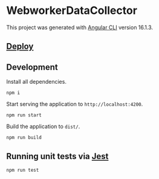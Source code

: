 # WebworkerDataCollector

This project was generated with [Angular CLI](https://github.com/angular/angular-cli) version 16.1.3.

## [Deploy](https://endearing-faun-9844bc.netlify.app/)

## Development

Install all dependencies.

```
npm i
```

Start serving the application to `http://localhost:4200`.

```
npm run start
```

Build the application to `dist/`.

```
npm run build
```

## Running unit tests via [Jest](https://jestjs.io/)

```
npm run test
```
